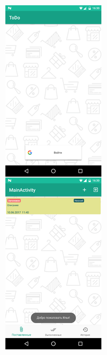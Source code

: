 <img src="https://github.com/fursailya/ToDo/blob/master/device-2017-04-12-153005.png" width=300px/>
<img src="https://github.com/fursailya/ToDo/blob/master/device-2017-04-12-153037.png" width=300px/>


